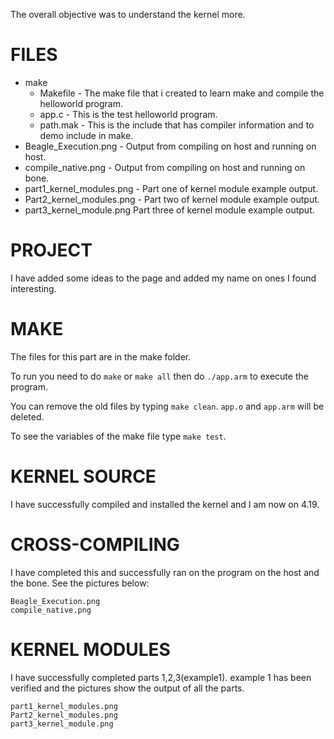 The overall objective was to understand the kernel more. 

# FILES
* make
  * Makefile - The make file that i created to learn make and compile the helloworld program.
  * app.c - This is the test helloworld program.
  * path.mak - This is the include that has compiler information and to demo include in make.
* Beagle_Execution.png - Output from compiling on host and running on host.
* compile_native.png - Output from compiling on host and running on bone.
* part1_kernel_modules.png - Part one of kernel module example output.
* Part2_kernel_modules.png - Part two of kernel module example output.
* part3_kernel_module.png  Part three of kernel module example output.

# PROJECT
I have added some ideas to the page and added my name on ones I found interesting.

# MAKE
The files for this part are in the make folder.

To run you need to do `make` or `make all` then do `./app.arm` to execute the program.

You can remove the old files by typing `make clean`. `app.o` and `app.arm` will be deleted.

To see the variables of the make file type `make test`.

# KERNEL SOURCE
I have successfully compiled and installed the kernel and I am now on 4.19.

# CROSS-COMPILING
I have completed this and successfully ran on the program on the host and the bone. See the pictures below:
```
Beagle_Execution.png
compile_native.png
```

# KERNEL MODULES
I have successfully completed parts 1,2,3(example1). example 1 has been verified and the pictures show
the output of all the parts.
```
part1_kernel_modules.png
Part2_kernel_modules.png
part3_kernel_module.png 
```
